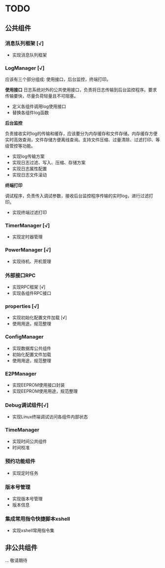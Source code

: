 # TODO
## 公共组件
### 消息队列框架 [√]
- 实现消息队列框架

### LogManager [√]

应该有三个部分组成: 使用接口，后台监控，终端打印。

**使用接口**
日志系统对外的公共使用接口，负责将日志传输到后台监控程序。要求传输要快，尽量负荷轻量且不可阻塞。
- 定义各组件调用log使用接口
- 替换各组件log函数

**后台监控**

负责接收实时log的传输和缓存，应该要分为内存缓存和文件存储。内存缓存方便实时高效查询，文件存储方便离线查询。支持文件压缩、过量清除、过滤打印、等级管控等功能。
- 实现log传输方案
- 实现日志过滤、写入、压缩、存储方案
- 实现日志属性配置
- 实现日志文件滚动

**终端打印**

调试程序，负责传入调试参数，接收后台监控程序传输的实时log，进行过滤打印。
- 实现终端过滤打印

### TimerManager [√]

- 实现定时器管理

### PowerManager [√]

- 实现待机、开机管理

### 外部接口RPC

- 实现RPC框架 [√]
- 实现各组件RPC接口

### properties [√]

- 实现初始化配置文件加载 [√]
- 使用用途，规范整理

### ConfigManager

- 实现数据库公共组件
- 初始化配置文件加载
- 使用用途，规范整理

### E2PManager

- 实现EEPROM使用接口封装
- 实现EEPROM使用用途，规范整理

### Debug调试组件[√]

- 实现Linux终端调试访问各组件内部状态

### TimeManager

- 实现时间公共组件
- 时间校准

### 预约功能组件
- 实现定时任务

### 版本号管理
- 实现版本号管理
- 版本信息

### 集成常用指令快捷脚本xshell
- 实现xshell常用指令集

## 非公共组件
... 敬请期待
